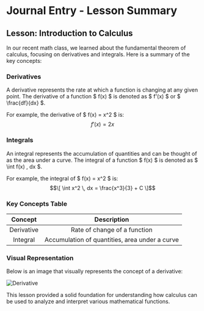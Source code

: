 # Journal Entry - Lesson Summary

## Lesson: Introduction to Calculus

In our recent math class, we learned about the fundamental theorem of calculus, focusing on derivatives and integrals. Here is a summary of the key concepts:

### Derivatives
A derivative represents the rate at which a function is changing at any given point. The derivative of a function $ f(x) $ is denoted as $ f'(x) $ or $ \frac{df}{dx} $.

For example, the derivative of $ f(x) = x^2 $ is:
$$ f'(x) = 2x $$

### Integrals
An integral represents the accumulation of quantities and can be thought of as the area under a curve. The integral of a function $ f(x) $ is denoted as $ \int f(x) \, dx $.

For example, the integral of $ f(x) = x^2 $ is:
$$\[ \int x^2 \, dx = \frac{x^3}{3} + C \]$$

### Key Concepts Table

| Concept     | Description                                      |
|:-----------:|:------------------------------------------------:|
| Derivative  | Rate of change of a function                     |
| Integral    | Accumulation of quantities, area under a curve   |

### Visual Representation
Below is an image that visually represents the concept of a derivative:

![Derivative](https://www.math.net/img/a/calculus/limit-definition-of-a-derivative-1.png)

This lesson provided a solid foundation for understanding how calculus can be used to analyze and interpret various mathematical functions.